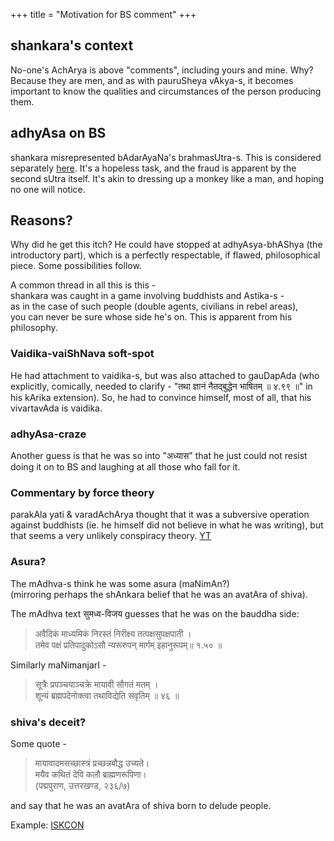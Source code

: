 +++
title = "Motivation for BS comment"
+++

## shankara's context
No-one's AchArya is above "comments", including yours and mine. Why? Because they are men, and as with pauruSheya vAkya-s, it becomes important to know the qualities and circumstances of the person producing them.


## adhyAsa on BS
shankara misrepresented bAdarAyaNa's brahmasUtra-s. This is considered separately [here](../../BS_Fraud?printCols=1&bodyFontSize=0.4cm&includeStyle=true). It's a hopeless task, and the fraud is apparent by the second sUtra itself. It's akin to dressing up a monkey like a man, and hoping no one will notice.

## Reasons?
Why did he get this itch? He could have stopped at adhyAsya-bhAShya (the introductory part), which is a perfectly respectable, if flawed, philosophical piece. Some possibilities follow.

A common thread in all this is this -  
shankara was caught in a game involving buddhists and Astika-s -  
as in the case of such people (double agents, civilians in rebel areas),  
you can never be sure whose side he's on. This is apparent from his philosophy.


### Vaidika-vaiShNava soft-spot
He had attachment to vaidika-s, but was also attached to gauDapAda (who explicitly, comically, needed to clarify - "तथा ज्ञानं नैतद्बुद्धेन भाषितम्  ॥ ४.९९ ॥" in his kArika extension). So, he had to convince himself, most of all, that his vivartavAda is vaidika.

### adhyAsa-craze
Another guess is that he was so into "अध्यास" that he just could not resist doing it on to BS and laughing at all those who fall for it.

### Commentary by force theory
parakAla yati & varadAchArya thought that it was a subversive operation against buddhists (ie. he himself did not believe in what he was writing), but that seems a very unlikely conspiracy theory. [YT](https://youtu.be/duVRhGpyoNQ?si=Je9zSWgyMEeOlsB2)  

### Asura? 
The mAdhva-s think he was some asura (maNimAn?)  
(mirroring perhaps the shAnkara belief that he was an avatAra of shiva).

The mAdhva text सुमध्व-विजय guesses that he was on the bauddha side: 

> अवैदिकं माध्यमिकं निरस्तं निरीक्ष्य तत्पक्षसुपक्षपाती ।  
तमेव पक्षं प्रतिपादुकोऽसौ न्यरूरुपन् मार्गम् इहानुरूपम्॥ १.५० ॥  

Similarly maNimanjarI - 

> सूत्रैः प्रपञ्चयाञ्चक्रे मायावी सौगतं मतम् ।  
शून्यं ब्रह्मपदेनोक्त्वा तथाविद्येति संवृतिम् ॥ ४६ ॥

### shiva's deceit?
Some quote -

> मायावादमसच्छास्त्रं प्रच्छन्नबौद्ध उच्यते।  
मयैव कथितं देवि कलौ ब्राह्मणरूपिणा।  
> (पद्मपुराण, उत्तरखण्ड, २३६/७)

and say that he was an avatAra of shiva born to delude people.

Example: [ISKCON](https://x.com/Sanatanatravelr/status/1940831004354376025?t=Cjdw6XkGdFpalohLQNgmmQ&s=19)
